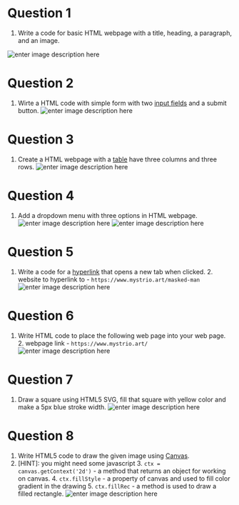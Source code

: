 # Question 1

1. Write a code for basic HTML webpage with a title, heading, a paragraph, and an image.

![enter image description here](https://pm-technical-trainig.s3.ap-southeast-1.amazonaws.com/PM_Rockstars_.png)

# Question 2

1. Wirte a HTML code with simple form with two [input fields](https://tutorial.eyehunts.com/js/clear-input-field-javascript-onclick-code/) and a submit button.
   ![enter image description here](https://pm-technical-trainig.s3.ap-southeast-1.amazonaws.com/2.png)

# Question 3

1. Create a HTML webpage with a [table](https://tutorial.eyehunts.com/html/html-table-tag-style-attribute-colspan-border-width-padding-example/) have three columns and three rows.
   ![enter image description here](https://pm-technical-trainig.s3.ap-southeast-1.amazonaws.com/3.png)

# Question 4

1. Add a dropdown menu with three options in HTML webpage.
   ![enter image description here](https://pm-technical-trainig.s3.ap-southeast-1.amazonaws.com/4a.png)
   ![enter image description here](https://pm-technical-trainig.s3.ap-southeast-1.amazonaws.com/4b.png)

# Question 5

1. Write a code for a [hyperlink](https://tutorial.eyehunts.com/html/html-hyperlink-tag-create-a-hyperlink-in-html/) that opens a new tab when clicked. 2. website to hyperlink to - `https://www.mystrio.art/masked-man`
   ![enter image description here](https://pm-technical-trainig.s3.ap-southeast-1.amazonaws.com/5.png)

# Question 6

1. Write HTML code to place the following web page into your web page. 2. webpage link - `https://www.mystrio.art/`
   ![enter image description here](https://pm-technical-trainig.s3.ap-southeast-1.amazonaws.com/6.png)

# Question 7

1. Draw a square using HTML5 SVG, fill that square with yellow color and make a 5px blue stroke width.
   ![enter image description here](https://pm-technical-trainig.s3.ap-southeast-1.amazonaws.com/7.png)

# Question 8

1. Write HTML5 code to draw the given image using [Canvas](https://developer.mozilla.org/en-US/docs/Web/API/Canvas_API).
2. [HINT]: you might need some javascript 3. `ctx = canvas.getContext('2d')` - a method that returns an object for working on canvas. 4. `ctx.fillStyle` - a property of canvas and used to fill color gradient in the drawing 5. `ctx.fillRec` - a method is used to draw a filled rectangle.
   ![enter image description here](https://pm-technical-trainig.s3.ap-southeast-1.amazonaws.com/8.png)
